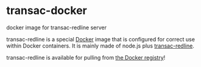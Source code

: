 # transac-docker

docker image for transac-redline server


transac-redline  is a special [Docker](https://www.docker.com) image that is configured for correct use within Docker containers. It is mainly made of node.js plus [transac-redline](https://github.com/redpelicans/transac-redline.git).



transac-redline is available for pulling from [the Docker registry](https://registry.hub.docker.com/u/redpelicans/transac/)!
